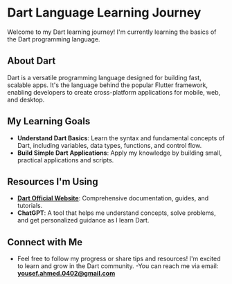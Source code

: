 # Dart Language Learning Journey

Welcome to my Dart learning journey! I'm currently learning the basics of the Dart programming language.

## About Dart

Dart is a versatile programming language designed for building fast, scalable apps. It's the language behind the popular Flutter framework, enabling developers to create cross-platform applications for mobile, web, and desktop.

## My Learning Goals
- **Understand Dart Basics**: Learn the syntax and fundamental concepts of Dart, including variables, data types, functions, and control flow.
- **Build Simple Dart Applications**: Apply my knowledge by building small, practical applications and scripts.


## Resources I'm Using
- **[Dart Official Website](https://dart.dev/)**: Comprehensive documentation, guides, and tutorials.
- **ChatGPT**: A tool that helps me understand concepts, solve problems, and get personalized guidance as I learn Dart.

## Connect with Me
- Feel free to follow my progress or share tips and resources! I'm excited to learn and grow in the Dart community.
-You can reach me via email: **yousef.ahmed.0402@gmail.com**


